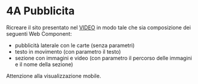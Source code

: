 # 4A Pubblicita

Ricreare il sito presentato nel [VIDEO](https://drive.google.com/file/d/15hGRLY9aH-UXA2wFgA3QQI7qVpmD5UzI/view?usp=classroom_web&authuser=0) in modo tale che sia composizione dei seguenti Web Component:
- pubblicità laterale con le carte (senza parametri)
- testo in movimento (con parametro il testo)
- sezione con immagini e video (con parametro il percorso delle immagini e il nome della sezione)

Attenzione alla visualizzazione mobile.
